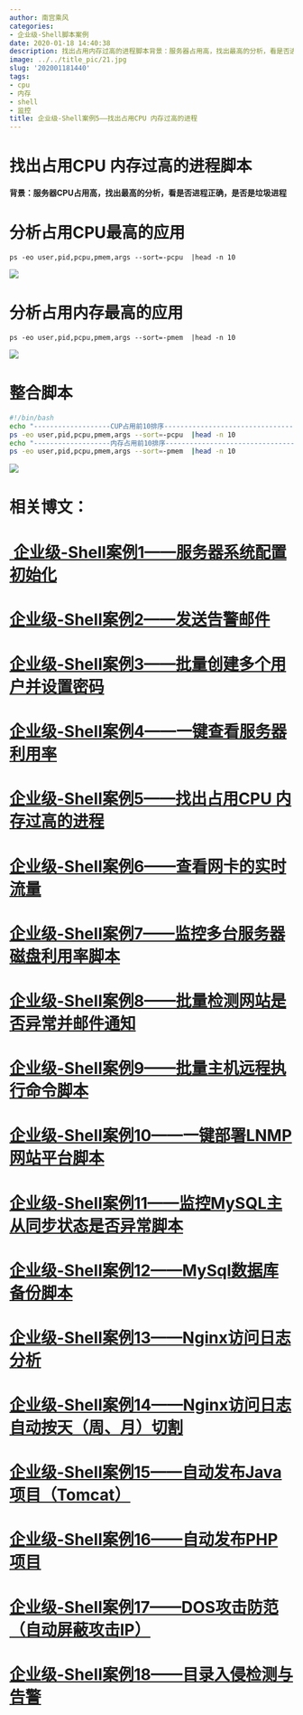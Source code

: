 ```yaml
---
author: 南宫乘风
categories:
- 企业级-Shell脚本案例
date: 2020-01-18 14:40:38
description: 找出占用内存过高的进程脚本背景：服务器占用高，找出最高的分析，看是否进程正确，是否是垃圾进程分析占用最高的应用分析占用内存最高的应用整合脚本占用前排序内存占用前排序相关博文：企业级案例服务器系统配置初。。。。。。。
image: ../../title_pic/21.jpg
slug: '202001181440'
tags:
- cpu
- 内存
- shell
- 监控
title: 企业级-Shell案例5——找出占用CPU 内存过高的进程
---
```


<!--more-->

# 找出占用CPU 内存过高的进程脚本

**背景：服务器CPU占用高，找出最高的分析，看是否进程正确，是否是垃圾进程**

# **分析占用CPU最高的应用**

```
ps -eo user,pid,pcpu,pmem,args --sort=-pcpu  |head -n 10
```

![](../../image/20200118143602987.png)

# **分析占用内存最高的应用**

```
ps -eo user,pid,pcpu,pmem,args --sort=-pmem  |head -n 10
```

![](../../image/20200118143704617.png)

# 整合脚本

```bash
#!/bin/bash
echo "-------------------CUP占用前10排序--------------------------------"
ps -eo user,pid,pcpu,pmem,args --sort=-pcpu  |head -n 10
echo "-------------------内存占用前10排序--------------------------------"
ps -eo user,pid,pcpu,pmem,args --sort=-pmem  |head -n 10
```

![](../../image/20200118143955877.png)

# 相关博文：

# [ 企业级-Shell案例1——服务器系统配置初始化](https://blog.csdn.net/heian_99/article/details/104027379)

# [企业级-Shell案例2——发送告警邮件](https://blog.csdn.net/heian_99/article/details/104028229)

# [企业级-Shell案例3——批量创建多个用户并设置密码](https://blog.csdn.net/heian_99/article/details/104028407)

# [企业级-Shell案例4——一键查看服务器利用率](https://blog.csdn.net/heian_99/article/details/104028739)

# [企业级-Shell案例5——找出占用CPU 内存过高的进程](https://blog.csdn.net/heian_99/article/details/104030019)

# [企业级-Shell案例6——查看网卡的实时流量](https://blog.csdn.net/heian_99/article/details/104030173)

# [企业级-Shell案例7——监控多台服务器磁盘利用率脚本](https://blog.csdn.net/heian_99/article/details/104031458)

# [企业级-Shell案例8——批量检测网站是否异常并邮件通知](https://blog.csdn.net/heian_99/article/details/104032121)

# [企业级-Shell案例9——批量主机远程执行命令脚本](https://blog.csdn.net/heian_99/article/details/104039706)

# [企业级-Shell案例10——一键部署LNMP网站平台脚本](https://blog.csdn.net/heian_99/article/details/104039886)

# [企业级-Shell案例11——监控MySQL主从同步状态是否异常脚本](https://blog.csdn.net/heian_99/article/details/104040379)

# [企业级-Shell案例12——MySql数据库备份脚本](https://blog.csdn.net/heian_99/article/details/104061077)

# [企业级-Shell案例13——Nginx访问日志分析](https://blog.csdn.net/heian_99/article/details/104061361)

# [企业级-Shell案例14——Nginx访问日志自动按天（周、月）切割](https://blog.csdn.net/heian_99/article/details/104061818)

# [企业级-Shell案例15——自动发布Java项目（Tomcat）](https://blog.csdn.net/heian_99/article/details/104062470)

# [企业级-Shell案例16——自动发布PHP项目](https://blog.csdn.net/heian_99/article/details/104062967)

# [企业级-Shell案例17——DOS攻击防范（自动屏蔽攻击IP）](https://blog.csdn.net/heian_99/article/details/104063402)

# [企业级-Shell案例18——目录入侵检测与告警](https://blog.csdn.net/heian_99/article/details/104063746)